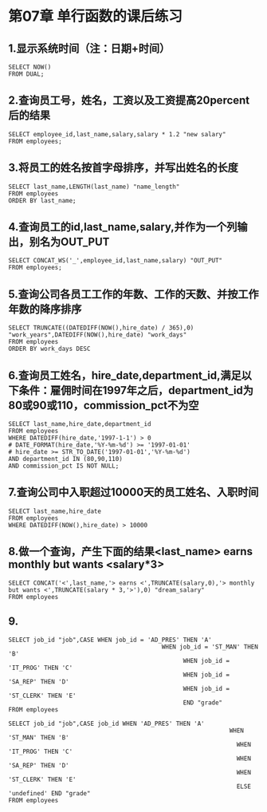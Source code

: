 # 第07章 单行函数的课后练习

## 1.显示系统时间（注：日期+时间）
```mysql
SELECT NOW()
FROM DUAL;
```



## 2.查询员工号，姓名，工资以及工资提高20percent后的结果
```mysql
SELECT employee_id,last_name,salary,salary * 1.2 "new salary"
FROM employees;
```



## 3.将员工的姓名按首字母排序，并写出姓名的长度

```mysql
SELECT last_name,LENGTH(last_name) "name_length"
FROM employees
ORDER BY last_name;
```



## 4.查询员工的id,last_name,salary,并作为一个列输出，别名为OUT_PUT

```mysql
SELECT CONCAT_WS('_',employee_id,last_name,salary) "OUT_PUT" 
FROM employees;
```



## 5.查询公司各员工工作的年数、工作的天数、并按工作年数的降序排序
```mysql
SELECT TRUNCATE((DATEDIFF(NOW(),hire_date) / 365),0) "work_years",DATEDIFF(NOW(),hire_date) "work_days"
FROM employees
ORDER BY work_days DESC
```



## 6.查询员工姓名，hire_date,department_id,满足以下条件：雇佣时间在1997年之后，department_id为80或90或110，commission_pct不为空
```mysql
SELECT last_name,hire_date,department_id
FROM employees
WHERE DATEDIFF(hire_date,'1997-1-1') > 0 
# DATE_FORMAT(hire_date,'%Y-%m-%d') >= '1997-01-01'
# hire_date >= STR_TO_DATE('1997-01-01','%Y-%m-%d')
AND department_id IN (80,90,110)
AND commission_pct IS NOT NULL;
```



## 7.查询公司中入职超过10000天的员工姓名、入职时间

```mysql
SELECT last_name,hire_date
FROM employees
WHERE DATEDIFF(NOW(),hire_date) > 10000
```



## 8.做一个查询，产生下面的结果<last_name> earns <salary> monthly but wants <salary*3>
```mysql
SELECT CONCAT('<',last_name,'> earns <',TRUNCATE(salary,0),'> monthly but wants <',TRUNCATE(salary * 3,'>'),0) "dream_salary"
FROM employees 

```



##  9. 
```mysql
SELECT job_id "job",CASE WHEN job_id = 'AD_PRES' THEN 'A'
									       WHEN job_id = 'ST_MAN' THEN 'B'
												 WHEN job_id = 'IT_PROG' THEN 'C'
												 WHEN job_id = 'SA_REP' THEN 'D'
												 WHEN job_id = 'ST_CLERK' THEN 'E' 
												 END "grade"
FROM employees

SELECT job_id "job",CASE job_id WHEN 'AD_PRES' THEN 'A'
															  WHEN 'ST_MAN' THEN 'B'
																WHEN 'IT_PROG' THEN 'C'
																WHEN 'SA_REP' THEN 'D'
																WHEN 'ST_CLERK' THEN 'E' 
																ELSE 'undefined' END "grade"
FROM employees
```


